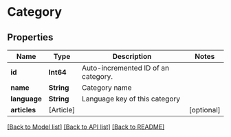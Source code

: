 # Category

## Properties
Name | Type | Description | Notes
------------ | ------------- | ------------- | -------------
**id** | **Int64** | Auto-incremented ID of an category. | 
**name** | **String** | Category name | 
**language** | **String** | Language key of this category | 
**articles** | [Article] |  | [optional] 

[[Back to Model list]](../README.md#documentation-for-models) [[Back to API list]](../README.md#documentation-for-api-endpoints) [[Back to README]](../README.md)


